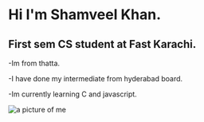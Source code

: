 # Hi I'm Shamveel Khan.
## First sem CS student at Fast Karachi.

-Im from thatta.

-I have done my intermediate from hyderabad board.

-Im currently learning C and javascript. 

![a picture of me](https://github.com/user-attachments/assets/745be0c2-1833-4295-a585-aa3ef9d2b477)

